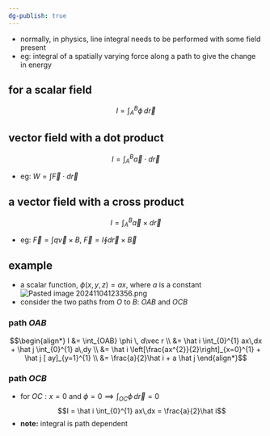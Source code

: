 ```yaml
---
dg-publish: true
---
```


- normally, in physics, line integral needs to be performed with some field present
- eg: integral of a spatially varying force along a path to give the change in energy
## for a scalar field
$$I = \int_{A}^{B} \phi\,d\vec r$$

## vector field with a dot product
$$I = \int_{A}^{B} \vec a\cdot d\vec r$$
- eg: $W = \int \vec F \cdot d\vec r$
## a vector field with a cross product
$$I = \int_{A}^{B} \vec a\times d\vec r$$
- eg: $\vec F = \int q \vec v \times B$, $\vec F = I \oint d\vec r \times \vec B$

## example
- a scalar function, $\phi(x,y,z) = ax$, where $a$ is a constant
![Pasted image 20241104123356.png](/img/user/pics/Pasted%20image%2020241104123356.png)
- consider the two paths from $O$ to $B:$ $OAB$ and $OCB$
### path $OAB$
$$\begin{align*}
	I &= \int_{OAB} \phi \, d\vec r \\
	&= \hat i \int_{0}^{1} ax\,dx + \hat j \int_{0}^{1} a\,dy \\
	&= \hat i \left[\frac{ax^{2}}{2}\right]_{x=0}^{1} + \hat j [ ay]_{y=1}^{1} \\
	&= \frac{a}{2}\hat i + a \hat j
\end{align*}$$
### path $OCB$
- for $OC: x=0$ and $\phi = 0 \implies \int_{OC} \phi\,d\vec r = 0$
$$I = \hat i \int_{0}^{1} ax\,dx = \frac{a}{2}\hat i$$
- **note:** integral is path dependent
